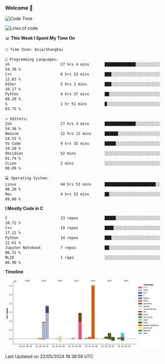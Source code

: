 ### Welcome 👋

<!--START_SECTION:waka-->
![Code Time](http://img.shields.io/badge/Code%20Time-1%2C484%20hrs%209%20mins-blue)

![Lines of code](https://img.shields.io/badge/From%20Hello%20World%20I%27ve%20Written-8.7%20million%20lines%20of%20code-blue)

📊 **This Week I Spent My Time On** 

```text
🕑︎ Time Zone: Asia/Shanghai

💬 Programming Languages: 
sh                       27 hrs 4 mins       ██████████████░░░░░░░░░░░   54.39 % 
C++                      6 hrs 23 mins       ███░░░░░░░░░░░░░░░░░░░░░░   12.83 % 
Other                    5 hrs 3 mins        ███░░░░░░░░░░░░░░░░░░░░░░   10.17 % 
Python                   4 hrs 37 mins       ██░░░░░░░░░░░░░░░░░░░░░░░   09.29 % 
S                        1 hr 51 mins        █░░░░░░░░░░░░░░░░░░░░░░░░   03.75 % 

🔥 Editors: 
Zsh                      27 hrs 3 mins       ██████████████░░░░░░░░░░░   54.36 % 
Neovim                   12 hrs 12 mins      ██████░░░░░░░░░░░░░░░░░░░   24.53 % 
VS Code                  9 hrs 35 mins       █████░░░░░░░░░░░░░░░░░░░░   19.28 % 
Obsidian                 52 mins             ░░░░░░░░░░░░░░░░░░░░░░░░░   01.74 % 
CLion                    2 mins              ░░░░░░░░░░░░░░░░░░░░░░░░░   00.09 % 

💻 Operating System: 
Linux                    44 hrs 53 mins      ███████████████████████░░   90.20 % 
Mac                      4 hrs 52 mins       ██░░░░░░░░░░░░░░░░░░░░░░░   09.80 % 
```

**I Mostly Code in C** 

```text
C                        23 repos            █████░░░░░░░░░░░░░░░░░░░░   20.72 % 
C++                      19 repos            ████░░░░░░░░░░░░░░░░░░░░░   17.12 % 
Python                   14 repos            ███░░░░░░░░░░░░░░░░░░░░░░   12.61 % 
Jupyter Notebook         7 repos             ██░░░░░░░░░░░░░░░░░░░░░░░   06.31 % 
MLIR                     1 repo              ░░░░░░░░░░░░░░░░░░░░░░░░░   00.90 % 
```



**Timeline**

![Lines of Code chart](https://raw.githubusercontent.com/Bohan-hu/Bohan-hu/master/assets/bar_graph.png)


 Last Updated on 22/05/2024 18:38:56 UTC
<!--END_SECTION:waka-->



